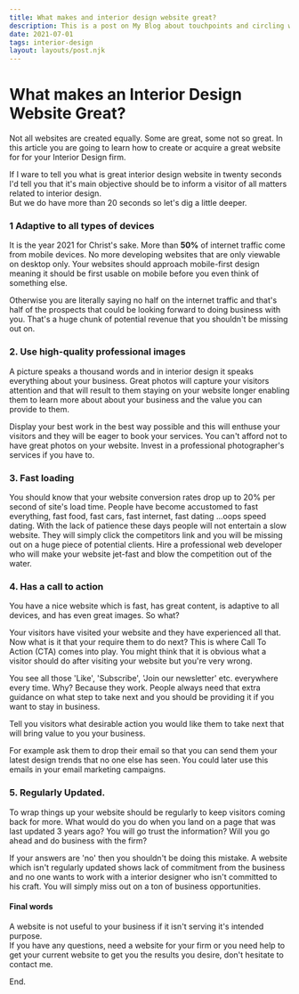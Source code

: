 ```yaml
---
title: What makes and interior design website great?
description: This is a post on My Blog about touchpoints and circling wagons.
date: 2021-07-01
tags: interior-design
layout: layouts/post.njk
---
```


# What makes an Interior Design Website Great?

Not all websites are created equally. Some are great, some not so great. In this article you are going to learn how to create or acquire a great website for for your Interior Design firm.

If I ware to tell you what is great interior design website in twenty seconds I'd tell you that it's main objective should be to inform a visitor of all matters related to interior design.  
But we do have more than 20 seconds so let's dig a little deeper.

<!-- A great interior design website should have the following: -->

### 1 Adaptive to all types of devices

It is the year 2021 for Christ's sake. More than **50%** of internet traffic come from mobile devices. No more developing websites that are only viewable on desktop only. Your websites should approach mobile-first design meaning it should be first usable on mobile before you even think of something else. 
 
Otherwise you are literally saying no half on the internet traffic and that's half of the prospects that could be looking forward to doing business with you.
That's a huge chunk of potential revenue that you shouldn't be missing out on.

### 2. Use high-quality professional images

A picture speaks a thousand words and in interior design it speaks everything about your business. Great photos will capture your visitors attention and that will result to them staying on your website longer enabling them to learn more about about your business and the value you can provide to them. 

Display your best work in the best way possible and this will enthuse your visitors and they will be eager to book your services. You can't afford not to have great photos on your website. Invest in a professional photographer's services if you have to.

### 3. Fast loading

You should know that your website conversion rates drop up to 20% per second of site's load time. People have become accustomed to fast everything, fast food, fast cars, fast internet, fast dating ...oops speed dating. With the lack of patience these days people will not entertain a slow website. They will simply click the competitors link and you will be missing out on a huge piece of potential clients. Hire a professional web developer who will make your website jet-fast and blow the competition out of the water.

### 4. Has a call to action

You have a nice website which is fast, has great content, is adaptive to all devices, and has even great images. So what?

Your visitors have visited your website and they have experienced all that. Now what is it that your require them to do next? This is where Call To Action (CTA) comes into play. You might think that it is obvious what a visitor should do after visiting your website but you're very wrong. 

You see all those 'Like', 'Subscribe', 'Join our newsletter' etc. everywhere every time. Why? Because they work. People always need that extra guidance on what step to take next and you should be providing it if you want to stay in business.

Tell you visitors what desirable action you would like them to take next that will bring value to you your business. 

For example ask them to drop their email so that you can send them your latest design trends that no one else has seen. 
You could later use this emails in your email marketing campaigns.

### 5. Regularly Updated.

To wrap things up your website should be regularly to keep visitors coming back for more. What would do you do when you land on a page that was last updated 3 years ago? You will go trust the information? Will you go ahead and do business with the firm?  

If your answers are 'no' then you shouldn't be doing this mistake. 
A website which isn't regularly updated shows lack of commitment from the business and no one wants to work with a interior designer who isn't committed to his craft. You will simply miss out on a ton of business opportunities.

#### Final words
A website is not useful to your business if it isn't serving it's intended purpose.  
If you have any questions, need a website for your firm or you need help to get your current website to get you the results you desire, don't hesitate to contact me.

End.
